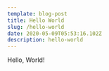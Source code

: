 ```yaml
---
template: blog-post
title: Hello World
slug: /hello-world
date: 2020-05-09T05:53:16.102Z
description: hello-world 
---
```

Hello, World!